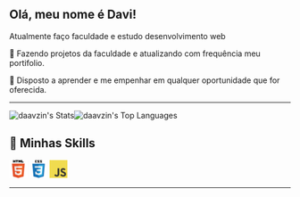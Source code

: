 ##  Olá, meu nome é Davi!

   Atualmente faço faculdade e estudo desenvolvimento web

🔭 Fazendo projetos da faculdade e atualizando com frequência meu portifolio.

💬 Disposto a aprender e me empenhar em qualquer oportunidade que for oferecida.

---
![daavzin's Stats](https://github-readme-stats.vercel.app/api?username=daavzin&theme=vision-friendly-dark&show_icons=true&hide_border=true&count_private=true)![daavzin's Top Languages](https://github-readme-stats.vercel.app/api/top-langs/?username=daavzin&theme=vision-friendly-dark&show_icons=true&hide_border=true&layout=compact)


## 🚀 Minhas Skills

<code><img height="32" src="https://raw.githubusercontent.com/github/explore/80688e429a7d4ef2fca1e82350fe8e3517d3494d/topics/html/html.png" alt="HTML5"/></code>
<code><img height="32" src="https://raw.githubusercontent.com/github/explore/80688e429a7d4ef2fca1e82350fe8e3517d3494d/topics/css/css.png" alt="CSS"/></code>
<code><img height="32" src="https://raw.githubusercontent.com/github/explore/80688e429a7d4ef2fca1e82350fe8e3517d3494d/topics/javascript/javascript.png" alt="Javascript"/></code>


---
